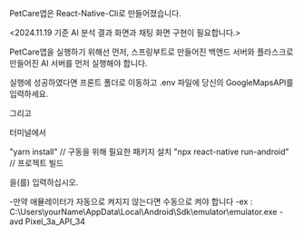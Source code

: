 PetCare앱은 React-Native-Cli로 만들어졌습니다. 

<2024.11.19 기준 AI 분석 결과 화면과 채팅 화면 구현이 필요합니다.>

PetCare앱을 실행하기 위해선 먼저, 스프링부트로 만들어진 백엔드 서버와 플라스크로 만들어진 AI 서버를 먼저 실행해야 합니다.


실행에 성공하였다면 프론트 폴더로 이동하고 .env 파일에 당신의 GoogleMapsAPI를 입력하세요.

그리고 

터미널에서 

"yarn install" // 구동을 위해 필요한 패키지 설치
"npx react-native run-android" // 프로젝트 빌드

을(를) 입력하십시오. 

 -만약 애뮬레이터가 자동으로 켜지지 않는다면 수동으로 켜야 합니다
 -ex : C:\Users\yourName\AppData\Local\Android\Sdk\emulator\emulator.exe -avd Pixel_3a_API_34
